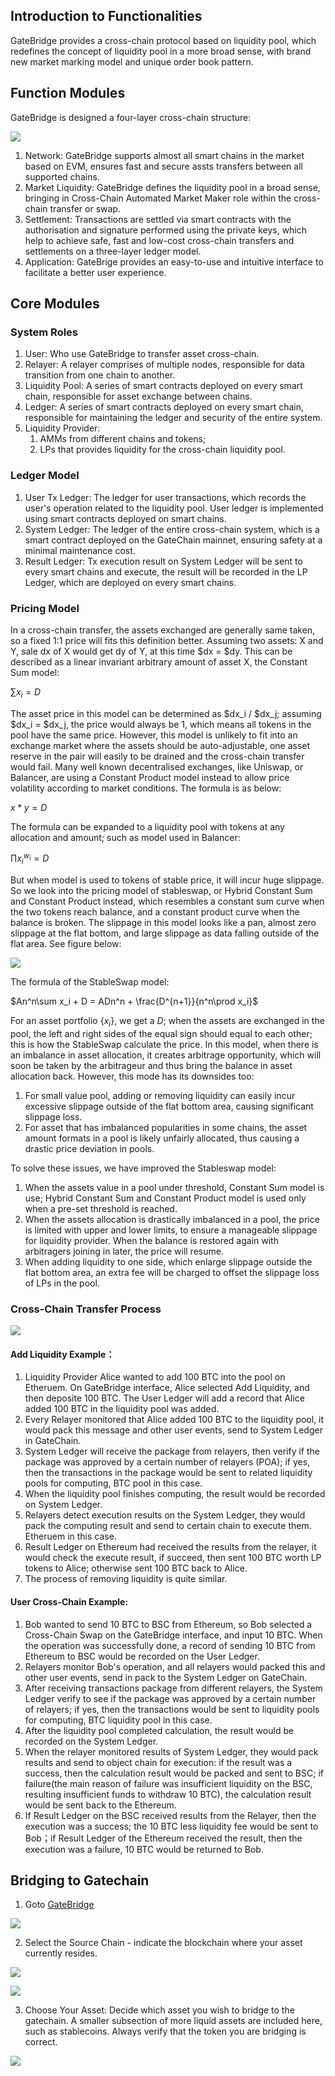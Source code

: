 

## Introduction to Functionalities 

GateBridge provides a cross-chain protocol based on liquidity pool, which redefines the concept of liquidity pool in a more broad sense, with brand new market marking model and unique order book pattern. 
  
## Function Modules

GateBridge is designed a four-layer cross-chain structure:
  
![](../../.gitbook/assets/images/bridge_fc1.png)
  
   1. Network: GateBridge supports almost all smart chains in the market based on EVM, ensures fast and secure assts transfers between all supported chains. 
   2. Market Liquidity: GateBridge defines the liquidity pool in a broad sense, bringing in Cross-Chain Automated Market Maker role within the cross-chain transfer or swap. 
   3. Settlement:  Transactions are settled via smart contracts with the authorisation and signature performed using the private keys, which help to achieve safe, fast and low-cost cross-chain transfers and settlements on a three-layer ledger model. 
   4. Application: GateBrige provides an easy-to-use and intuitive interface to facilitate a better user experience. 

## Core Modules

### System Roles

1. User: Who use GateBridge to transfer asset cross-chain.
2. Relayer:  A relayer comprises of multiple nodes, responsible for data transition from one chain to another.  
3.  Liquidity Pool: A series of smart contracts deployed on every smart chain, responsible for asset exchange between chains.
4. Ledger: A series of smart contracts deployed on every smart chain, responsible for maintaining the ledger and security of the entire system.
5. Liquidity Provider:
	1. AMMs from different chains and tokens;
  	2. LPs that provides liquidity for the cross-chain liquidity pool.
      
### Ledger Model

1. User Tx Ledger: The ledger for user transactions, which records the user's operation related to the liquidity pool. User ledger is implemented using smart contracts deployed on smart chains. 
2. System Ledger: The ledger of the entire cross-chain system, which is a smart contract deployed on the GateChain mainnet, ensuring safety at a minimal maintenance cost.  
3. Result Ledger: Tx execution result on System Ledger will be sent to every smart chains and execute, the result will be recorded in the LP Ledger, which are deployed on every smart chains.

### Pricing Model

In a cross-chain transfer, the assets exchanged are generally same taken, so a fixed 1:1 price will fits this definition better. Assuming two assets: X and Y, sale dx of X would get dy of Y, at this time $dx = $dy. This can be described as a linear invariant arbitrary amount of asset X, the Constant Sum model:

$\sum x_i=D$

The asset price in this model can be determined as $dx_i / $dx_j; assuming $dx_i = $dx_j, the price would always be 1, which means all tokens in the pool have the same price. However, this model is unlikely to fit into an exchange market where the assets should be auto-adjustable, one asset reserve in the pair will easily to be drained and the cross-chain transfer would fail. Many well known decentralised exchanges, like Uniswap, or Balancer, are using a Constant Product model instead to allow price volatility according to market conditions. The formula is as below:

$x * y=D$

The formula can be expanded to a liquidity pool with tokens at any allocation and amount; such as model used in Balancer:

$\prod x_i^{w_i}=D$

But when model is used to tokens of stable price, it will incur huge slippage. So we look into the pricing model of stableswap, or Hybrid Constant Sum and Constant Product instead,  which resembles a constant sum curve when the two tokens reach balance, and a constant product curve when the balance is broken. The slippage in this model looks like a pan, almost zero slippage at the flat bottom, and large slippage as data falling outside of the flat area. See figure below:


![](../../.gitbook/assets/images/bridge_fc2.png)
  
The formula of the StableSwap model:

$An^n\sum x_i + D = ADn^n + \frac{D^{n+1}}{n^n\prod x_i}$

For an asset portfolio $\{x_i\}$, we get a $D$; when the assets are exchanged in the pool, the left and right sides of the equal sign should equal to each other; this is how the StableSwap calculate the price. In this model, when there is an imbalance in asset allocation, it creates arbitrage opportunity, which will soon be taken by the arbitrageur and thus bring the balance in asset allocation back. However, this mode has its downsides too:

1. For small value pool, adding or removing liquidity can easily incur excessive slippage outside of the flat bottom area, causing significant slippage loss.
2. For asset that has imbalanced popularities in some chains, the asset amount formats in a pool is likely unfairly allocated, thus causing a drastic price deviation in pools.

To solve these issues, we have improved the Stableswap model:

1. When the assets value in a pool under threshold, Constant Sum model is use; Hybrid Constant Sum and Constant Product model is used only when a pre-set threshold is reached. 
2. When the assets allocation is drastically imbalanced in a pool, the price is limited with upper and lower limits, to ensure a manageable slippage for liquidity provider. When the balance is restored again with arbitragers joining in later, the price will resume.
3. When adding liquidity to one side, which enlarge slippage outside the flat bottom area, an extra fee will be charged to offset the slippage loss of LPs in the pool.

### Cross-Chain Transfer Process


![](../../.gitbook/assets/images/bridge_fc3.png)
  
#### Add Liquidity Example：

1. Liquidity Provider Alice wanted to add 100 BTC into the pool on Etheruem. On GateBridge interface, Alice selected Add Liquidity, and then deposite 100 BTC. The User Ledger will add a record that Alice added 100 BTC in the liquidity pool was added.
2. Every Relayer monitored that Alice added 100 BTC to the liquidity pool, it would pack this message and other user events, send to System Ledger in GateChain.
3. System Ledger will receive the package from relayers, then verify if the package was approved by a certain number of relayers (POA); if yes, then the transactions in the package would be sent to related liquidity pools for computing, BTC pool in this case. 
4. When the liquidity pool finishes computing, the result would be recorded on System Ledger.
5. Relayers detect execution results on the System Ledger, they would pack the computing result and send to certain chain to execute them. Etheruem in this case.
6. Result Ledger on Ethereum had received the results from the relayer, it would check the execute result, if succeed, then sent 100 BTC worth LP tokens to Alice; otherwise sent 100 BTC back to Alice. 
7. The process of removing liquidity is quite similar.

#### User Cross-Chain Example:

1. Bob wanted to send 10 BTC to BSC from Ethereum, so Bob selected a Cross-Chain Swap on the GateBridge interface, and input 10 BTC. When the operation was successfully done, a record of sending 10 BTC from Ethereum to BSC would be recorded on the User Ledger.
2. Relayers monitor Bob's operation, and all relayers would packed this and other user events, send in pack to the System Ledger on GateChain.
3. After receiving transactions package from different relayers, the System Ledger verify to see if the package was approved by a certain number of relayers; if yes, then the transactions would be sent to liquidity pools for computing, BTC liquidity pool in this case.
4. After the liquidity pool completed calculation, the result would be recorded on the System Ledger.  
5. When the relayer monitored results of System Ledger, they would pack results and send to object chain for execution: if the result was a success, then the calculation result would be packed and sent to BSC; if failure(the main reason of failure was insufficient liquidity on the BSC, resulting insufficient funds to withdraw 10 BTC), the calculation result would be sent back to the Ethereum. 
6. If Result Ledger on the BSC received results from the Relayer, then the execution was a success; the 10 BTC less liquidity fee would be sent to Bob；if Result Ledger of the Ethereum received the result, then the execution was a failure, 10 BTC would be returned to Bob.

## Bridging  to  Gatechain

  1. Goto [GateBridge](https://www.gate.io/zh/web3/swap/gt-bnb?input_chain=86&input_token=GT&output_chain=56&output_token=BNB)
  
![](../../.gitbook/assets/images/bridge1.png)

  2. Select the Source Chain - indicate the blockchain where your asset currently resides.

![](../../.gitbook/assets/images/bridge2.png)

![](../../.gitbook/assets/images/bridge3.png)

  3. Choose Your Asset: Decide which asset you wish to bridge to the  gatechain. A smaller subsection of more liquid assets are included here, such as stablecoins. Always verify that the token you are bridging is correct.  
  
![](../../.gitbook/assets/images/bridge4.png)
  	  	